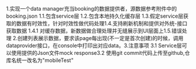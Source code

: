 1.实现一个data manager充当booking的数据提供者，源数据参考附件中的booking.json
1.1.包含service层
1.2.包含本地持久化缓存层
1.3.假定service层获取的数据有时效性，针对时效性做代码处理1.4.支持刷新机制和提供对外统-接口获取数据
1.4.1 对缓存数据，新数据做合理处理并无缝展示到UI层面上1.5.错误处理
2.创建列表展示数据，要求该page每出现(不一定是首次创建)的时候，调用dataprovider接口，在console中打印出对应data。3.注意事项
3.1 Service层可以使用提供的Json文件mock response3.2 使用git commit代码上传至github,仓库名统一改名为"mobileTest"
